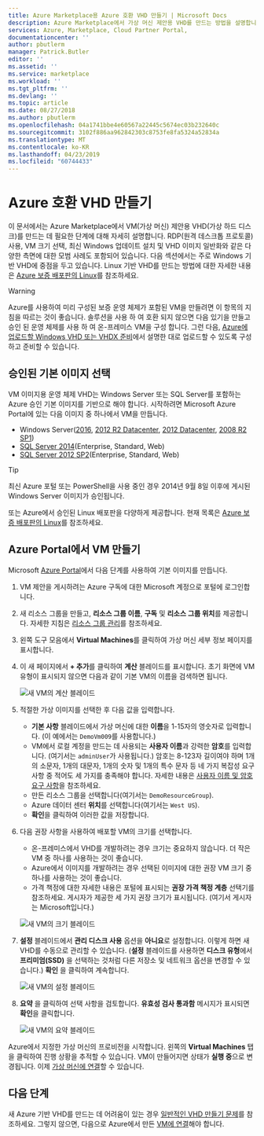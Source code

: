 ```yaml
---
title: Azure Marketplace용 Azure 호환 VHD 만들기 | Microsoft Docs
description: Azure Marketplace에서 가상 머신 제안용 VHD를 만드는 방법을 설명합니다.
services: Azure, Marketplace, Cloud Partner Portal,
documentationcenter: ''
author: pbutlerm
manager: Patrick.Butler
editor: ''
ms.assetid: ''
ms.service: marketplace
ms.workload: ''
ms.tgt_pltfrm: ''
ms.devlang: ''
ms.topic: article
ms.date: 08/27/2018
ms.author: pbutlerm
ms.openlocfilehash: 04a1741bbe4e60567a22445c5674ec03b232640c
ms.sourcegitcommit: 3102f886aa962842303c8753fe8fa5324a52834a
ms.translationtype: MT
ms.contentlocale: ko-KR
ms.lasthandoff: 04/23/2019
ms.locfileid: "60744433"
---
```

# <a name="create-an-azure-compatible-vhd"></a>Azure 호환 VHD 만들기

이 문서에서는 Azure Marketplace에서 VM(가상 머신) 제안용 VHD(가상 하드 디스크)를 만드는 데 필요한 단계에 대해 자세히 설명합니다.  RDP(원격 데스크톱 프로토콜) 사용, VM 크기 선택, 최신 Windows 업데이트 설치 및 VHD 이미지 일반화와 같은 다양한 측면에 대한 모범 사례도 포함되어 있습니다.  다음 섹션에서는 주로 Windows 기반 VHD에 중점을 두고 있습니다. Linux 기반 VHD를 만드는 방법에 대한 자세한 내용은 [Azure 보증 배포판의 Linux](../../../virtual-machines/linux/endorsed-distros.md)를 참조하세요. 

> [!WARNING]
> Azure를 사용하여 미리 구성된 보증 운영 체제가 포함된 VM을 만들려면 이 항목의 지침을 따르는 것이 좋습니다.  솔루션을 사용 하 여 호환 되지 않으면 다음 있기을 만들고 승인 된 운영 체제를 사용 하 여 온-프레미스 VM을 구성 합니다.  그런 다음, [Azure에 업로드할 Windows VHD 또는 VHDX 준비](https://docs.microsoft.com/azure/virtual-machines/windows/prepare-for-upload-vhd-image)에서 설명한 대로 업로드할 수 있도록 구성하고 준비할 수 있습니다.


## <a name="select-an-approved-base"></a>승인된 기본 이미지 선택
VM 이미지용 운영 체제 VHD는 Windows Server 또는 SQL Server를 포함하는 Azure 승인 기본 이미지를 기반으로 해야 합니다.
시작하려면 Microsoft Azure Portal에 있는 다음 이미지 중 하나에서 VM을 만듭니다.

-   Windows Server([2016](https://www.microsoft.com/evalcenter/evaluate-windows-server-2016), [2012 R2 Datacenter](https://azure.microsoft.com/marketplace/partners/microsoft/windowsserver2012r2datacenter/), [2012 Datacenter](https://azure.microsoft.com/marketplace/partners/microsoft/windowsserver2012datacenter/), [2008 R2 SP1](https://azure.microsoft.com/marketplace/partners/microsoft/windowsserver2008r2sp1/))
-   [SQL Server 2014](https://docs.microsoft.com/azure/virtual-machines/windows/sql/virtual-machines-windows-sql-server-pricing-guidance)(Enterprise, Standard, Web)
-   [SQL Server 2012 SP2](https://docs.microsoft.com/azure/virtual-machines/windows/sql/virtual-machines-windows-sql-server-pricing-guidance)(Enterprise, Standard, Web)

> [!TIP]
> 최신 Azure 포털 또는 PowerShell을 사용 중인 경우 2014년 9월 8일 이후에 게시된 Windows Server 이미지가 승인됩니다.

또는 Azure에서 승인된 Linux 배포판을 다양하게 제공합니다.  현재 목록은 [Azure 보증 배포판의 Linux](https://docs.microsoft.com/azure/virtual-machines/linux/endorsed-distros)를 참조하세요.


## <a name="create-vm-in-the-azure-portal"></a>Azure Portal에서 VM 만들기 

Microsoft [Azure Portal](https://ms.portal.azure.com/)에서 다음 단계를 사용하여 기본 이미지를 만듭니다.

1. VM 제안을 게시하려는 Azure 구독에 대한 Microsoft 계정으로 포털에 로그인합니다.
2. 새 리소스 그룹을 만들고, **리소스 그룹 이름**, **구독** 및 **리소스 그룹 위치**를 제공합니다.  자세한 지침은 [리소스 그룹 관리](https://docs.microsoft.com/azure/azure-resource-manager/resource-group-portal)를 참조하세요.
3. 왼쪽 도구 모음에서 **Virtual Machines**를 클릭하여 가상 머신 세부 정보 페이지를 표시합니다. 
4. 이 새 페이지에서 **+ 추가**를 클릭하여 **계산** 블레이드를 표시합니다.  초기 화면에 VM 유형이 표시되지 않으면 다음과 같이 기본 VM의 이름을 검색하면 됩니다.

    ![새 VM의 계산 블레이드](./media/publishvm_014.png)

5. 적절한 가상 이미지를 선택한 후 다음 값을 입력합니다.
   * **기본 사항** 블레이드에서 가상 머신에 대한 **이름**을 1-15자의 영숫자로 입력합니다. (이 예에서는 `DemoVm009`를 사용합니다.)
   * VM에서 로컬 계정을 만드는 데 사용되는 **사용자 이름**과 강력한 **암호**를 입력합니다.  (여기서는 `adminUser`가 사용됩니다.)  암호는 8-123자 길이여야 하며 1개의 소문자, 1개의 대문자, 1개의 숫자 및 1개의 특수 문자 등 네 가지 복잡성 요구 사항 중 적어도 세 가지를 충족해야 합니다. 자세한 내용은 [사용자 이름 및 암호 요구 사항](https://docs.microsoft.com/azure/virtual-machines/virtual-machines-windows-faq#what-are-the-username-requirements-when-creating-a-vm)을 참조하세요.
   * 만든 리소스 그룹을 선택합니다(여기서는 `DemoResourceGroup`).
   * Azure 데이터 센터 **위치**를 선택합니다(여기서는 `West US`).
   * **확인**을 클릭하여 이러한 값을 저장합니다. 

6. 다음 권장 사항을 사용하여 배포할 VM의 크기를 선택합니다.
   * 온-프레미스에서 VHD를 개발하려는 경우 크기는 중요하지 않습니다. 더 작은 VM 중 하나를 사용하는 것이 좋습니다.
   * Azure에서 이미지를 개발하려는 경우 선택된 이미지에 대한 권장 VM 크기 중 하나를 사용하는 것이 좋습니다.
   * 가격 책정에 대한 자세한 내용은 포털에 표시되는 **권장 가격 책정 계층** 선택기를 참조하세요. 게시자가 제공한 세 가지 권장 크기가 표시됩니다. (여기서 게시자는 Microsoft입니다.)

   ![새 VM의 크기 블레이드](./media/publishvm_015.png)

7. **설정** 블레이드에서 **관리 디스크 사용** 옵션을 **아니요**로 설정합니다.  이렇게 하면 새 VHD를 수동으로 관리할 수 있습니다. (**설정** 블레이드를 사용하면 **디스크 유형**에서 **프리미엄(SSD)** 을 선택하는 것처럼 다른 저장소 및 네트워크 옵션을 변경할 수 있습니다.)  **확인** 을 클릭하여 계속합니다.

    ![새 VM의 설정 블레이드](./media/publishvm_016.png)

8. **요약** 을 클릭하여 선택 사항을 검토합니다. **유효성 검사 통과함** 메시지가 표시되면 **확인**을 클릭합니다.

    ![새 VM의 요약 블레이드](./media/publishvm_017.png)

Azure에서 지정한 가상 머신의 프로비전을 시작합니다.  왼쪽의 **Virtual Machines** 탭을 클릭하여 진행 상황을 추적할 수 있습니다.  VM이 만들어지면 상태가 **실행 중**으로 변경됩니다.  이제 [가상 머신에 연결](./cpp-connect-vm.md)할 수 있습니다.


## <a name="next-steps"></a>다음 단계

새 Azure 기반 VHD를 만드는 데 어려움이 있는 경우 [일반적인 VHD 만들기 문제](./cpp-common-vhd-creation-issues.md)를 참조하세요.  그렇지 않으면, 다음으로 Azure에서 만든 [VM에 연결](./cpp-connect-vm.md)해야 합니다. 
